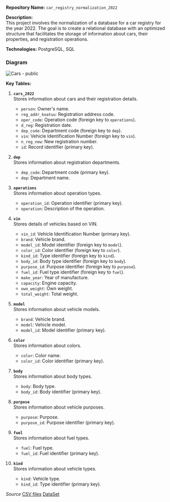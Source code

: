 
**Repository Name:** `car_registry_normalization_2022`

**Description:**  
This project involves the normalization of a database for a car registry for the year 2022. The goal is to create a relational database with an optimized structure that facilitates the storage of information about cars, their properties, and registration operations.

**Technologies:** PostgreSQL, SQL

### Diagram
![Cars - public](https://github.com/user-attachments/assets/2227c892-7e97-4e65-be09-e360040d3168)

**Key Tables:**
1. **`cars_2022`**  
   Stores information about cars and their registration details.
   - `person`: Owner's name.
   - `reg_addr_koatuu`: Registration address code.
   - `oper_code`: Operation code (foreign key to `operations`).
   - `d_reg`: Registration date.
   - `dep_code`: Department code (foreign key to `dep`).
   - `vin`: Vehicle Identification Number (foreign key to `vin`).
   - `n_reg_new`: New registration number.
   - `id`: Record identifier (primary key).

2. **`dep`**  
   Stores information about registration departments.
   - `dep_code`: Department code (primary key).
   - `dep`: Department name.

3. **`operations`**  
   Stores information about operation types.
   - `operation_id`: Operation identifier (primary key).
   - `operation`: Description of the operation.

4. **`vin`**  
   Stores details of vehicles based on VIN.
   - `vin_id`: Vehicle Identification Number (primary key).
   - `brand`: Vehicle brand.
   - `model_id`: Model identifier (foreign key to `model`).
   - `color_id`: Color identifier (foreign key to `color`).
   - `kind_id`: Type identifier (foreign key to `kind`).
   - `body_id`: Body type identifier (foreign key to `body`).
   - `purpose_id`: Purpose identifier (foreign key to `purpose`).
   - `fuel_id`: Fuel type identifier (foreign key to `fuel`).
   - `make_year`: Year of manufacture.
   - `capacity`: Engine capacity.
   - `own_weight`: Own weight.
   - `total_weight`: Total weight.

5. **`model`**  
   Stores information about vehicle models.
   - `brand`: Vehicle brand.
   - `model`: Vehicle model.
   - `model_id`: Model identifier (primary key).

6. **`color`**  
   Stores information about colors.
   - `color`: Color name.
   - `color_id`: Color identifier (primary key).

7. **`body`**  
   Stores information about body types.
   - `body`: Body type.
   - `body_id`: Body identifier (primary key).

8. **`purpose`**  
   Stores information about vehicle purposes.
   - `purpose`: Purpose.
   - `purpose_id`: Purpose identifier (primary key).

9. **`fuel`**  
   Stores information about fuel types.
   - `fuel`: Fuel type.
   - `fuel_id`: Fuel identifier (primary key).

10. **`kind`**  
    Stores information about vehicle types.
    - `kind`: Vehicle type.
    - `kind_id`: Type identifier (primary key).






*Source*
[CSV files](https://drive.google.com/drive/folders/1xuRn2bV-rB0Hzxl2tt38Rzud4b6zCOFZ?usp=sharing)
[DataSet](https://data.gov.ua/dataset/06779371-308f-42d7-895e-5a39833375f0)

